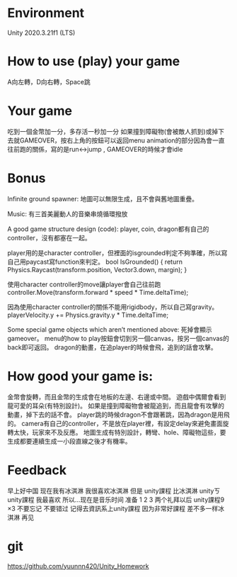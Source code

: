 # Environment
Unity 2020.3.21f1 (LTS)

# How to use (play) your game
A向左轉，D向右轉，Space跳

# Your game
吃到一個金幣加一分，多存活一秒加一分
如果撞到障礙物(會被敵人抓到)或掉下去就GAMEOVER，按右上角的按鈕可以返回menu
animation的部分因為會一直往前跑的關係，寫的是run<->jump , GAMEOVER的時候才會idle

# Bonus
Infinite ground spawner:
地圖可以無限生成，且不會與舊地圖重疊。

Music:
有三首美麗動人的音樂串燒循環撥放

A good game structure design (code):
player, coin, dragon都有自己的controller，沒有都塞在一起。

player用的是character controller，但裡面的isgrounded判定不夠準確，所以寫自己用paycast寫function來判定。
bool IsGrounded()
{
    return Physics.Raycast(transform.position, Vector3.down, margin);
}

使用character controller的move讓player會自己往前跑
controller.Move(transform.forward * speed * Time.deltaTime);

因為使用character controller的關係不能用rigidbody，所以自己寫gravity。
playerVelocity.y += Physics.gravity.y * Time.deltaTime;

Some special game objects which aren’t mentioned above:
死掉會顯示gameover。
menu的how to play按鈕會切到另一個canvas，按另一個canvas的back即可返回。
dragon的動畫，在追player的時候會飛，追到的話會攻擊。

# How good your game is:
金幣會旋轉，而且金幣的生成會在地板的左邊、右邊或中間。
遊戲中偶爾會看到龍可愛的耳朵(有特別設計)。
如果是撞到障礙物會被龍追到，而且龍會有攻擊的動畫，掉下去的話不會。
player跳的時候dragon不會跟著跳，因為dragon是用飛的。
camera有自己的controller，不是放在player裡，有設定delay來避免畫面旋轉太快，玩家來不及反應。
地圖生成有特別設計，轉彎、hole、障礙物這些，要生成都要連續生成一小段直線之後才有機率。

# Feedback
早上好中国
现在我有冰淇淋
我很喜欢冰淇淋
但是
unity課程
比冰淇淋
unityㄎ
unity課程
我最喜欢
所以…现在是音乐时间
准备 1 2 3
两个礼拜以后
unity課程9 ×3
不要忘记
不要错过
记得去資訊系上unity課程
因为非常好課程
差不多一样冰淇淋
再见

# git
https://github.com/yuunnn420/Unity_Homework